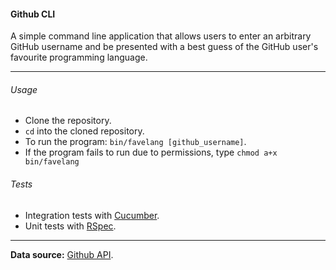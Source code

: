 #### Github CLI

A simple command line application that allows users to enter an arbitrary GitHub username and be presented with a best guess of the GitHub user's favourite programming language.

---

###### Usage

* Clone the repository.
* `cd` into the cloned repository.
* To run the program: `bin/favelang [github_username]`.
* If the program fails to run due to permissions, type `chmod a+x bin/favelang`

###### Tests

* Integration tests with [Cucumber](https://github.com/cucumber/cucumber).
* Unit tests with [RSpec](https://github.com/rspec/rspec).

---

**Data source:** [Github API](https://developer.github.com).
